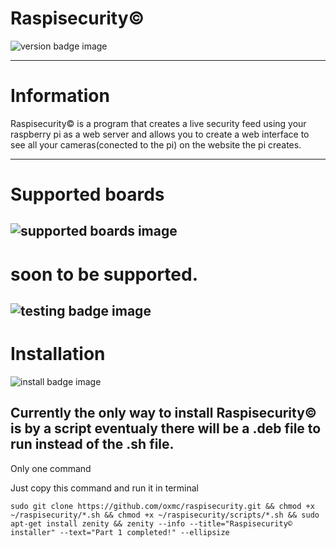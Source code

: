 # Raspisecurity©
![version badge image](https://img.shields.io/badge/version-beta-brightgreen)

-----
# Information
Raspisecurity© is a program that creates a live security feed using your raspberry pi as a web server and allows you to create a web interface to see all your cameras(conected to the pi) on the website the pi creates.

-----
# Supported boards
![supported boards image](https://img.shields.io/badge/supported%20boards-raspberry%20pi%203%20,%20raspberry%20pi%203%20b%2B-blue)
-----
# soon to be supported.

![testing badge image](https://img.shields.io/badge/testing-raspberry%20pi%204-informational)
-----
# Installation
![install badge image](https://img.shields.io/badge/install%20options-script-green)

Currently the only way to install Raspisecurity© is by a script eventualy there will be a .deb file to run instead of the .sh file.
-----
Only one command

Just copy this command and run it in terminal
```
sudo git clone https://github.com/oxmc/raspisecurity.git && chmod +x ~/raspisecurity/*.sh && chmod +x ~/raspisecurity/scripts/*.sh && sudo apt-get install zenity && zenity --info --title="Raspisecurity© installer" --text="Part 1 completed!" --ellipsize
```


